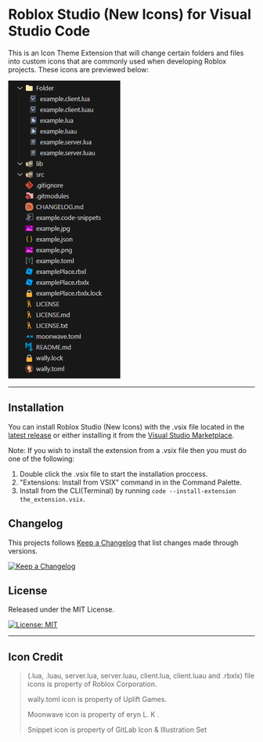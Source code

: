 # Roblox Studio (New Icons) for Visual Studio Code

This is an Icon Theme Extension that will change certain folders and files
into custom icons that are commonly used when developing Roblox projects. These icons are previewed below:

![Screenshot](icons/example.png)

---

## Installation
You can install Roblox Studio (New Icons) with the .vsix file located
in the [latest release](https://github.com/dev-syn/roblox-vscode-icon-theme/releases/latest)
or either installing it from the [Visual Studio Marketplace](https://marketplace.visualstudio.com/items?itemName=dev-syn.roblox-vscode-icon-theme-new).

Note: If you wish to install the extension from a .vsix file then you must do one of the following:

1. Double click the .vsix file to start the installation proccess.
2. "Extensions: Install from VSIX" command in in the Command Palette.
3. Install from the CLI(Terminal) by running `code --install-extension the_extension.vsix`.

## Changelog
This projects follows [Keep a Changelog](https://keepachangelog.com/en/1.0.0/) that list changes made through versions.

[![Keep a Changelog](https://img.shields.io/badge/Changelog-1.2.1-orange)](CHANGELOG.md)
## License
Released under the MIT License.

[![License: MIT](https://img.shields.io/badge/License-MIT-yellow.svg)](LICENSE.md)

---

## Icon Credit

> (.lua, .luau, server.lua, server.luau, client.lua, client.luau and .rbxlx)
> file icons is property of Roblox Corporation.
>
> wally.toml icon is property of Uplift Games.
>
> Moonwave icon is property of eryn L. K .
>
> Snippet icon is property of GitLab Icon & Illustration Set